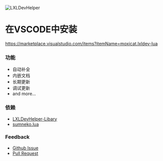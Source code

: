 ![LXLDevHelper](https://socialify.git.ci/moxicode/LXLDevHelper/image?description=1&descriptionEditable=%E4%B8%80%E4%B8%AA%E6%B6%B5%E7%9B%96LIteXLoader%E6%89%80%E6%9C%89API%E7%9A%84%E8%87%AA%E5%8A%A8%E8%A1%A5%E5%85%A8%E5%BA%93&forks=1&issues=1&language=1&logo=https%3A%2F%2Fftp.bmp.ovh%2Fimgs%2F2021%2F07%2F330e4ee02ded7b58.png&pattern=Circuit%20Board&pulls=1&stargazers=1&theme=Light)

# 在VSCODE中安装
https://marketplace.visualstudio.com/items?itemName=moxicat.lxldev-lua

### 功能
 - 自动补全
 - 内嵌文档
 - 长期更新
 - 调试更新
 - and more...

 ### 依赖
 - [LXLDevHelper-Libary](https://github.com/moxicode/LXLDevHelper-Libary)
 - [sumneko.lua](https://marketplace.visualstudio.com/items?itemName=sumneko.lua)

 ### Feedback
  - [Github Issue](https://github.com/moxicode/LXLDevHelper/issues)
  - [Pull Request](https://github.com/moxicode/LXLDevHelper/pulls)